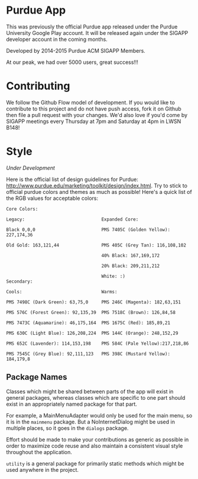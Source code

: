 # Purdue App

This was previously the official Purdue app released under the Purdue University Google Play account. 
It will be released again under the SIGAPP developer account in the coming months. 

Developed by 2014-2015 Purdue ACM SIGAPP Members.

At our peak, we had over 5000 users, great success!!!

# Contributing

We follow the Github Flow model of development.
If you would like to contribute to this project and do not have push access, fork it on Github then file a pull request with your changes.
We'd also love if you'd come by SIGAPP meetings every Thursday at 7pm and Saturday at 4pm in LWSN B148!

# Style

*Under Development*

Here is the official list of design guidelines for Purdue: http://www.purdue.edu/marketing/toolkit/design/index.html.
Try to stick to official purdue colors and themes as much as possible!
Here's a quick list of the RGB values for acceptable colors:

    Core Colors:

    Legacy:                             Expanded Core:

    Black 0,0,0                         PMS 7405C (Golden Yellow): 227,174,36

    Old Gold: 163,121,44                PMS 405C (Grey Tan): 116,108,102

                                        40% Black: 167,169,172

                                        20% Black: 209,211,212

                                        White: :)
    Secondary:

    Cools:                              Warms:

    PMS 7498C (Dark Green): 63,75,0     PMS 246C (Magenta): 182,63,151

    PMS 576C (Forest Green): 92,135,39  PMS 7518C (Brown): 126,84,58

    PMS 7473C (Aquamarine): 46,175,164  PMS 1675C (Red): 185,89,21

    PMS 630C (Light Blue): 126,208,224  PMS 144C (Orange): 248,152,29

    PMS 652C (Lavender): 114,153,198    PMS 584C (Pale Yellow):217,218,86

    PMS 7545C (Grey Blue): 92,111,123   PMS 398C (Mustard Yellow): 184,179,8

## Package Names

Classes which might be shared between parts of the app will exist in general packages,
whereas classes which are specific to one part should exist in an appropriately named
package for that part.

For example, a MainMenuAdapter would only be used for the main menu, so it is in the
`mainmenu` package. But a NoInternetDialog might be used in multiple places, so it goes in the
`dialogs` package.

Effort should be made to make your contributions as generic as possible in order to
maximize code reuse and also maintain a consistent visual style throughout
the application.

`utility` is a general package for primarily static methods which might be used anywhere in
 the project.
